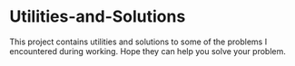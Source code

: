 # Utilities-and-Solutions

This project contains utilities and solutions to some of the problems I encountered during working. Hope they can help you solve your problem.
